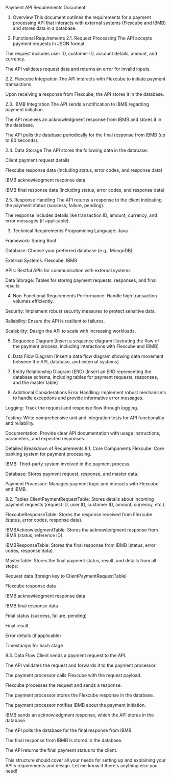 Payment API Requirements Document
1. Overview
This document outlines the requirements for a payment processing API that interacts with external systems (Flexcube and IBMB) and stores data in a database.

2. Functional Requirements
2.1. Request Processing
The API accepts payment requests in JSON format.

The request includes user ID, customer ID, account details, amount, and currency.

The API validates request data and returns an error for invalid inputs.

2.2. Flexcube Integration
The API interacts with Flexcube to initiate payment transactions.

Upon receiving a response from Flexcube, the API stores it in the database.

2.3. IBMB Integration
The API sends a notification to IBMB regarding payment initiation.

The API receives an acknowledgment response from IBMB and stores it in the database.

The API polls the database periodically for the final response from IBMB (up to 60 seconds).

2.4. Data Storage
The API stores the following data in the database:

Client payment request details

Flexcube response data (including status, error codes, and response data)

IBMB acknowledgment response data

IBMB final response data (including status, error codes, and response data)

2.5. Response Handling
The API returns a response to the client indicating the payment status (success, failure, pending).

The response includes details like transaction ID, amount, currency, and error messages (if applicable).

3. Technical Requirements
Programming Language: Java

Framework: Spring Boot

Database: Choose your preferred database (e.g., MongoDB)

External Systems: Flexcube, IBMB

APIs: Restful APIs for communication with external systems

Data Storage: Tables for storing payment requests, responses, and final results

4. Non-Functional Requirements
Performance: Handle high transaction volumes efficiently.

Security: Implement robust security measures to protect sensitive data.

Reliability: Ensure the API is resilient to failures.

Scalability: Design the API to scale with increasing workloads.

5. Sequence Diagram
[Insert a sequence diagram illustrating the flow of the payment process, including interactions with Flexcube and IBMB]

6. Data Flow Diagram
[Insert a data flow diagram showing data movement between the API, database, and external systems]

7. Entity Relationship Diagram (ERD)
[Insert an ERD representing the database schema, including tables for payment requests, responses, and the master table]

8. Additional Considerations
Error Handling: Implement robust mechanisms to handle exceptions and provide informative error messages.

Logging: Track the request and response flow through logging.

Testing: Write comprehensive unit and integration tests for API functionality and reliability.

Documentation: Provide clear API documentation with usage instructions, parameters, and expected responses.

Detailed Breakdown of Requirements
8.1. Core Components
Flexcube: Core banking system for payment processing.

IBMB: Third-party system involved in the payment process.

Database: Stores payment request, response, and master data.

Payment Processor: Manages payment logic and interacts with Flexcube and IBMB.

8.2. Tables
ClientPaymentRequestTable: Stores details about incoming payment requests (request ID, user ID, customer ID, amount, currency, etc.).

FlexcubeResponseTable: Stores the response received from Flexcube (status, error codes, response data).

IBMBAcknowledgmentTable: Stores the acknowledgment response from IBMB (status, reference ID).

IBMBResponseTable: Stores the final response from IBMB (status, error codes, response data).

MasterTable: Stores the final payment status, result, and details from all steps:

Request data (foreign key to ClientPaymentRequestTable)

Flexcube response data

IBMB acknowledgment response data

IBMB final response data

Final status (success, failure, pending)

Final result

Error details (if applicable)

Timestamps for each stage

8.3. Data Flow
Client sends a payment request to the API.

The API validates the request and forwards it to the payment processor.

The payment processor calls Flexcube with the request payload.

Flexcube processes the request and sends a response.

The payment processor stores the Flexcube response in the database.

The payment processor notifies IBMB about the payment initiation.

IBMB sends an acknowledgment response, which the API stores in the database.

The API polls the database for the final response from IBMB.

The final response from IBMB is stored in the database.

The API returns the final payment status to the client.

This structure should cover all your needs for setting up and explaining your API's requirements and design. Let me know if there's anything else you need!
